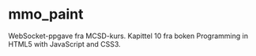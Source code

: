 mmo_paint
=========

WebSocket-ppgave fra MCSD-kurs. Kapittel 10 fra boken Programming in HTML5 with JavaScript and CSS3.
